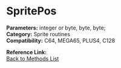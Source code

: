 # SpritePos

**Parameters:** integer or byte, byte, byte;  
**Category:** Sprite routines  
**Compatibility:** C64, MEGA65, PLUS4, C128  

**Reference Link:**  
[Back to Methods List](../../SUMMARY.md)
